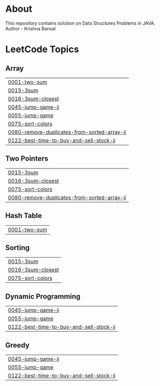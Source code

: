 # About
This repository contains solution on Data Structures Problems in JAVA.
<br>
Author - Krishna Bansal

<!---LeetCode Topics Start-->
# LeetCode Topics
## Array
|  |
| ------- |
| [0001-two-sum](https://github.com/LoopMaster99/DataStructure/tree/master/0001-two-sum) |
| [0015-3sum](https://github.com/LoopMaster99/DataStructure/tree/master/0015-3sum) |
| [0016-3sum-closest](https://github.com/LoopMaster99/DataStructure/tree/master/0016-3sum-closest) |
| [0045-jump-game-ii](https://github.com/LoopMaster99/DataStructure/tree/master/0045-jump-game-ii) |
| [0055-jump-game](https://github.com/LoopMaster99/DataStructure/tree/master/0055-jump-game) |
| [0075-sort-colors](https://github.com/LoopMaster99/DataStructure/tree/master/0075-sort-colors) |
| [0080-remove-duplicates-from-sorted-array-ii](https://github.com/LoopMaster99/DataStructure/tree/master/0080-remove-duplicates-from-sorted-array-ii) |
| [0122-best-time-to-buy-and-sell-stock-ii](https://github.com/LoopMaster99/DataStructure/tree/master/0122-best-time-to-buy-and-sell-stock-ii) |
## Two Pointers
|  |
| ------- |
| [0015-3sum](https://github.com/LoopMaster99/DataStructure/tree/master/0015-3sum) |
| [0016-3sum-closest](https://github.com/LoopMaster99/DataStructure/tree/master/0016-3sum-closest) |
| [0075-sort-colors](https://github.com/LoopMaster99/DataStructure/tree/master/0075-sort-colors) |
| [0080-remove-duplicates-from-sorted-array-ii](https://github.com/LoopMaster99/DataStructure/tree/master/0080-remove-duplicates-from-sorted-array-ii) |
## Hash Table
|  |
| ------- |
| [0001-two-sum](https://github.com/LoopMaster99/DataStructure/tree/master/0001-two-sum) |
## Sorting
|  |
| ------- |
| [0015-3sum](https://github.com/LoopMaster99/DataStructure/tree/master/0015-3sum) |
| [0016-3sum-closest](https://github.com/LoopMaster99/DataStructure/tree/master/0016-3sum-closest) |
| [0075-sort-colors](https://github.com/LoopMaster99/DataStructure/tree/master/0075-sort-colors) |
## Dynamic Programming
|  |
| ------- |
| [0045-jump-game-ii](https://github.com/LoopMaster99/DataStructure/tree/master/0045-jump-game-ii) |
| [0055-jump-game](https://github.com/LoopMaster99/DataStructure/tree/master/0055-jump-game) |
| [0122-best-time-to-buy-and-sell-stock-ii](https://github.com/LoopMaster99/DataStructure/tree/master/0122-best-time-to-buy-and-sell-stock-ii) |
## Greedy
|  |
| ------- |
| [0045-jump-game-ii](https://github.com/LoopMaster99/DataStructure/tree/master/0045-jump-game-ii) |
| [0055-jump-game](https://github.com/LoopMaster99/DataStructure/tree/master/0055-jump-game) |
| [0122-best-time-to-buy-and-sell-stock-ii](https://github.com/LoopMaster99/DataStructure/tree/master/0122-best-time-to-buy-and-sell-stock-ii) |
<!---LeetCode Topics End-->